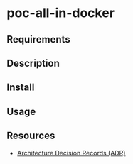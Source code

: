 # poc-all-in-docker

## Requirements

## Description

## Install

## Usage

## Resources

* [Architecture Decision Records (ADR)](./docs/adr/yyyymmdd-template.md)
